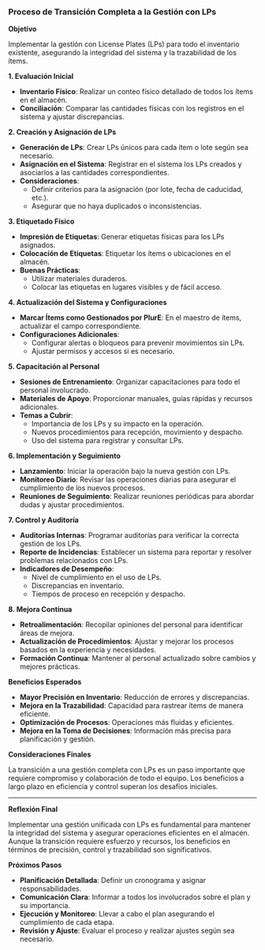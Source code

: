 ### **Proceso de Transición Completa a la Gestión con LPs**

**Objetivo**

Implementar la gestión con License Plates (LPs) para todo el inventario existente, asegurando la integridad del sistema y la trazabilidad de los ítems.

**1. Evaluación Inicial**

- **Inventario Físico**: Realizar un conteo físico detallado de todos los ítems en el almacén.
- **Conciliación**: Comparar las cantidades físicas con los registros en el sistema y ajustar discrepancias.

**2. Creación y Asignación de LPs**

- **Generación de LPs**: Crear LPs únicos para cada ítem o lote según sea necesario.
- **Asignación en el Sistema**: Registrar en el sistema los LPs creados y asociarlos a las cantidades correspondientes.
- **Consideraciones**:
  - Definir criterios para la asignación (por lote, fecha de caducidad, etc.).
  - Asegurar que no haya duplicados o inconsistencias.

**3. Etiquetado Físico**

- **Impresión de Etiquetas**: Generar etiquetas físicas para los LPs asignados.
- **Colocación de Etiquetas**: Etiquetar los ítems o ubicaciones en el almacén.
- **Buenas Prácticas**:
  - Utilizar materiales duraderos.
  - Colocar las etiquetas en lugares visibles y de fácil acceso.

**4. Actualización del Sistema y Configuraciones**

- **Marcar Ítems como Gestionados por PlurE**: En el maestro de ítems, actualizar el campo correspondiente.
- **Configuraciones Adicionales**:
  - Configurar alertas o bloqueos para prevenir movimientos sin LPs.
  - Ajustar permisos y accesos si es necesario.

**5. Capacitación al Personal**

- **Sesiones de Entrenamiento**: Organizar capacitaciones para todo el personal involucrado.
- **Materiales de Apoyo**: Proporcionar manuales, guías rápidas y recursos adicionales.
- **Temas a Cubrir**:
  - Importancia de los LPs y su impacto en la operación.
  - Nuevos procedimientos para recepción, movimiento y despacho.
  - Uso del sistema para registrar y consultar LPs.

**6. Implementación y Seguimiento**

- **Lanzamiento**: Iniciar la operación bajo la nueva gestión con LPs.
- **Monitoreo Diario**: Revisar las operaciones diarias para asegurar el cumplimiento de los nuevos procesos.
- **Reuniones de Seguimiento**: Realizar reuniones periódicas para abordar dudas y ajustar procedimientos.

**7. Control y Auditoría**

- **Auditorías Internas**: Programar auditorías para verificar la correcta gestión de los LPs.
- **Reporte de Incidencias**: Establecer un sistema para reportar y resolver problemas relacionados con LPs.
- **Indicadores de Desempeño**:
  - Nivel de cumplimiento en el uso de LPs.
  - Discrepancias en inventario.
  - Tiempos de proceso en recepción y despacho.

**8. Mejora Continua**

- **Retroalimentación**: Recopilar opiniones del personal para identificar áreas de mejora.
- **Actualización de Procedimientos**: Ajustar y mejorar los procesos basados en la experiencia y necesidades.
- **Formación Continua**: Mantener al personal actualizado sobre cambios y mejores prácticas.

**Beneficios Esperados**

- **Mayor Precisión en Inventario**: Reducción de errores y discrepancias.
- **Mejora en la Trazabilidad**: Capacidad para rastrear ítems de manera eficiente.
- **Optimización de Procesos**: Operaciones más fluidas y eficientes.
- **Mejora en la Toma de Decisiones**: Información más precisa para planificación y gestión.

**Consideraciones Finales**

La transición a una gestión completa con LPs es un paso importante que requiere compromiso y colaboración de todo el equipo. Los beneficios a largo plazo en eficiencia y control superan los desafíos iniciales.

---

**Reflexión Final**

Implementar una gestión unificada con LPs es fundamental para mantener la integridad del sistema y asegurar operaciones eficientes en el almacén. Aunque la transición requiere esfuerzo y recursos, los beneficios en términos de precisión, control y trazabilidad son significativos.

**Próximos Pasos**

- **Planificación Detallada**: Definir un cronograma y asignar responsabilidades.
- **Comunicación Clara**: Informar a todos los involucrados sobre el plan y su importancia.
- **Ejecución y Monitoreo**: Llevar a cabo el plan asegurando el cumplimiento de cada etapa.
- **Revisión y Ajuste**: Evaluar el proceso y realizar ajustes según sea necesario.
